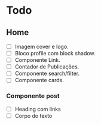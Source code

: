 # Todo

## Home

- [ ] Imagem cover e logo.
- [ ] Bloco profile com block shadow.
- [ ] Componente Link.
- [ ] Contador de Publicações.
- [ ] Componente search/filter.
- [ ] Componente cards.

### Componente post

- [ ] Heading com links
- [ ] Corpo do texto